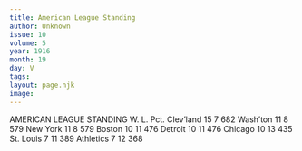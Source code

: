 ```yaml
---
title: American League Standing
author: Unknown
issue: 10
volume: 5
year: 1916
month: 19
day: V
tags:
layout: page.njk
image:
---
```

AMERICAN LEAGUE STANDING      		W. L. Pct.   Clev’land	15  7  682   Wash’ton	11  8  579   New York	11  8  579   Boston	10 11 476   Detroit	10 11 476   Chicago	10 13 435   St. Louis	 7  11 389   Athletics	 7  12 368   

